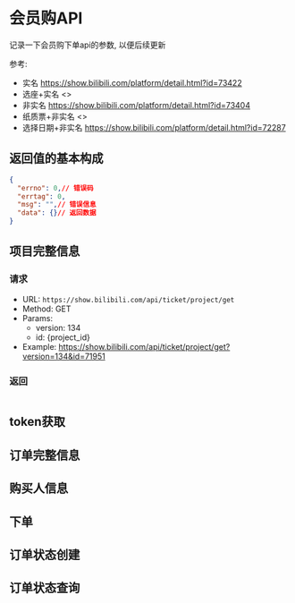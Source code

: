 # 会员购API

记录一下会员购下单api的参数, 以便后续更新

参考:

- 实名 <https://show.bilibili.com/platform/detail.html?id=73422>
- 选座+实名 <>
- 非实名 <https://show.bilibili.com/platform/detail.html?id=73404>
- 纸质票+非实名 <>
- 选择日期+非实名 <https://show.bilibili.com/platform/detail.html?id=72287>

## 返回值的基本构成

```json
{
  "errno": 0,// 错误码
  "errtag": 0,
  "msg": "",// 错误信息
  "data": {}// 返回数据
}
```

## 项目完整信息

### 请求

- URL: ``https://show.bilibili.com/api/ticket/project/get``
- Method: GET
- Params:
  - version: 134
  - id: {project_id}
- Example: <https://show.bilibili.com/api/ticket/project/get?version=134&id=71951>

### 返回

```json

```

## token获取

## 订单完整信息

## 购买人信息

## 下单

## 订单状态创建

## 订单状态查询
